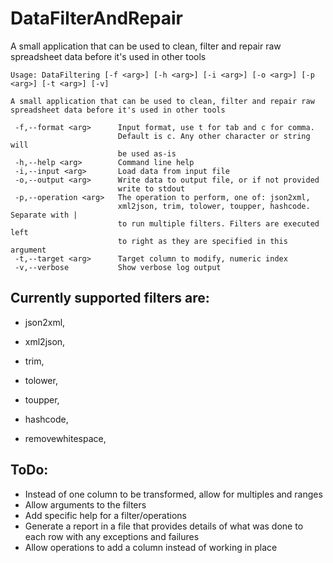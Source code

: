 # DataFilterAndRepair

A small application that can be used to clean, filter and repair raw spreadsheet data before it's used in other tools

```
Usage: DataFiltering [-f <arg>] [-h <arg>] [-i <arg>] [-o <arg>] [-p <arg>] [-t <arg>] [-v]

A small application that can be used to clean, filter and repair raw
spreadsheet data before it's used in other tools

 -f,--format <arg>      Input format, use t for tab and c for comma.
                        Default is c. Any other character or string will
                        be used as-is
 -h,--help <arg>        Command line help
 -i,--input <arg>       Load data from input file
 -o,--output <arg>      Write data to output file, or if not provided
                        write to stdout
 -p,--operation <arg>   The operation to perform, one of: json2xml,
                        xml2json, trim, tolower, toupper, hashcode. Separate with |
                        to run multiple filters. Filters are executed left
                        to right as they are specified in this argument
 -t,--target <arg>      Target column to modify, numeric index
 -v,--verbose           Show verbose log output
```

## Currently supported filters are:

* json2xml,

* xml2json, 

* trim, 

* tolower, 

* toupper, 

* hashcode,

* removewhitespace, 

## ToDo:

* Instead of one column to be transformed, allow for multiples and ranges
* Allow arguments to the filters
* Add specific help for a filter/operations
* Generate a report in a file that provides details of what was done to each row with any exceptions and failures
* Allow operations to add a column instead of working in place
